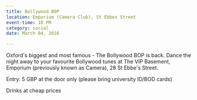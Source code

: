 ```yaml
---
title: Bollywood BOP
location: Emporium (Camera Club), St Ebbes Street
event-time: 10 PM
category: social
date: March 04, 2016

---
```


Oxford's biggest and most famous - The Bollywood BOP is back. 
Dance the night away to your favourite Bollywood tunes
at The VIP Basement, Emporium (previously known as Camera), 28 St Ebbe's Street.

Entry: 5 GBP at the door only (please bring university ID/BOD cards)

Drinks at cheap prices

